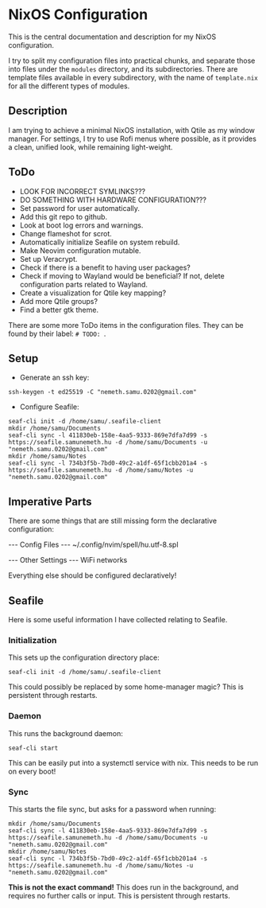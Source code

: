 # NixOS Configuration

This is the central documentation and description for my NixOS configuration.

I try to split my configuration files into practical chunks, and separate those
into files under the `modules` directory, and its subdirectories.
There are template files available in every subdirectory, with the name of
`template.nix` for all the different types of modules.

## Description

I am trying to achieve a minimal NixOS installation, with Qtile as my window
manager. For settings, I try to use Rofi menus where possible, as it provides
a clean, unified look, while remaining light-weight.

## ToDo

  - LOOK FOR INCORRECT SYMLINKS???
  - DO SOMETHING WITH HARDWARE CONFIGURATION???
  - Set password for user automatically.
  - Add this git repo to github.
  - Look at boot log errors and warnings.
  - Change flameshot for scrot.
  - Automatically initialize Seafile on system rebuild.
  - Make Neovim configuration mutable.
  - Set up Veracrypt.
  - Check if there is a benefit to having user packages?
  - Check if moving to Wayland would be beneficial?
    If not, delete configuration parts related to Wayland.
  - Create a visualization for Qtile key mapping?
  - Add more Qtile groups?
  - Find a better gtk theme.

There are some more ToDo items in the configuration files.
They can be found by their label: `# TODO: `.


## Setup

  - Generate an ssh key:
  ```
  ssh-keygen -t ed25519 -C "nemeth.samu.0202@gmail.com"
  ```
  - Configure Seafile:
  ```
  seaf-cli init -d /home/samu/.seafile-client
  mkdir /home/samu/Documents
  seaf-cli sync -l 411830eb-158e-4aa5-9333-869e7dfa7d99 -s https://seafile.samunemeth.hu -d /home/samu/Documents -u "nemeth.samu.0202@gmail.com"
  mkdir /home/samu/Notes
  seaf-cli sync -l 734b3f5b-7bd0-49c2-a1df-65f1cbb201a4 -s https://seafile.samunemeth.hu -d /home/samu/Notes -u "nemeth.samu.0202@gmail.com"
  ```

## Imperative Parts

There are some things that are still missing form the declarative configuration:

--- Config Files ---
~/.config/nvim/spell/hu.utf-8.spl

--- Other Settings ---
WiFi networks

Everything else should be configured declaratively!


## Seafile

Here is some useful information I have collected relating to Seafile.

### Initialization

This sets up the configuration directory place:
```
seaf-cli init -d /home/samu/.seafile-client
```
This could possibly be replaced by some home-manager magic?
This is persistent through restarts.

### Daemon

This runs the background daemon:
```
seaf-cli start
```
This can be easily put into a systemctl service with nix.
This needs to be run on every boot!

### Sync

This starts the file sync, but asks for a password when running:
```
mkdir /home/samu/Documents
seaf-cli sync -l 411830eb-158e-4aa5-9333-869e7dfa7d99 -s https://seafile.samunemeth.hu -d /home/samu/Documents -u "nemeth.samu.0202@gmail.com"
mkdir /home/samu/Notes
seaf-cli sync -l 734b3f5b-7bd0-49c2-a1df-65f1cbb201a4 -s https://seafile.samunemeth.hu -d /home/samu/Notes -u "nemeth.samu.0202@gmail.com"

```
**This is not the exact command!**
This does run in the background, and requires no further calls or input.
This is persistent through restarts.
